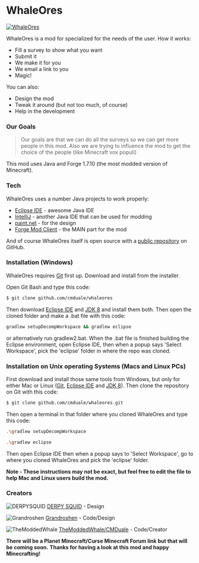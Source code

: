 # WhaleOres

[![WhaleOres](https://www.dropbox.com/s/vfdmjoag3c436t0/WhaleOres.png?dl=1)](https://github.com/cmduale/whaleores)

WhaleOres is a mod for specialized for the needs of the user. How it works:

  - Fill a survey to show what you want
  - Submit it
  - We make it for you
  - We email a link to you
  - Magic!

You can also:
  - Design the mod
  - Tweak it around (but not too much, of course)
  - Help in the development

### Our Goals 

> Our goals are that we can do all the surveys
> so we can get more people in this mod.
> Also we are trying to influence the mod to get the choice
> of the people (like Minecraft vox populi)

This mod uses Java and Forge 1.7.10 (the most modded version of Minecraft).

### Tech
WhaleOres uses a number Java projects to work properly:

* [Eclipse IDE] - awesome Java IDE
* [IntelliJ] - another Java IDE that can be used for modding
* [paint.net] - for the design
* [Forge Mod Client] - the MAIN part for the mod

And of course WhaleOres itself is open source with a [public repository][repo]
 on GitHub.

### Installation (Windows)

WhaleOres requires [Git] first up.
Download and install from the installer.

Open Git Bash and type this code:

```sh
$ git clone github.com/cmduale/whaleores
```
Then download [Eclipse IDE] and [JDK 8] and install them both.
Then open the cloned folder and make a .bat file with this code:
```sh
gradlew setupDecompWorkspace && gradlew eclipse
```
or alternatively run gradlew2.bat.
When the .bat file is finished building the Eclipse environment, open Eclipse IDE, then when a popup says 'Select Workspace', pick the 'eclipse' folder in where the repo was cloned.

### Installation on Unix operating Systems (Macs and Linux PCs)
First download and install those same tools from Windows, but only for either Mac or Linux ([Git], [Eclipse IDE] and [JDK 8]).
Then clone the repository on Git with this code:
```sh
$ git clone github.com/cmduale/whaleores.git
```
Then open a terminal in that folder where you cloned WhaleOres and type this code:
```sh
.\gradlew setupDecompWorkspace
```
```sh
.\gradlew eclipse
```
Then open Eclipse IDE then when a popup says to 'Select Workspace', go to where you cloned WhaleOres and pick the 'eclipse' folder.

**Note - These instructions may not be exact, but feel free to edit the file to help Mac and Linux users build the mod.**


### Creators
![DERPYSQUID](https://yt3.ggpht.com/-Y1yPkR88tUo/AAAAAAAAAAI/AAAAAAAAAAA/7iTZGC6dNfw/s176-c-k-no-mo-rj-c0xffffff/photo.jpg) [DERPY SQUID] - Design 

![Grandroshen](https://yt3.ggpht.com/-LPWM6mAuMxk/AAAAAAAAAAI/AAAAAAAAAAA/Fi_zHwVETYY/s176-c-k-no-mo-rj-c0xffffff/photo.jpg) [Grandroshen] - Code/Design

![TheModdedWhale](http://static.planetminecraft.com/files/avatar/2266444_0.png) [TheModdedWhale/CMDuale] - Code/Creator

**There will be a Planet Minecraft/Curse Minecraft Forum link but that will be coming soon.**
**Thanks for having a look at this mod and happy Minecrafting!**


   [whlore]: <https://github.com/cmduale/whaleores>
   [repo]: <https://github.com/cmduale/whaleores.git>
   [Paint.net]: <http://getpaint.net>
   [Forge Mod Client]: <http://files.minecraftforge.net/>
   [IntelliJ]: <https://www.jetbrains.com/idea>
   [Eclipse IDE]: <http://eclipse.org/>
   [Git]: <https://git-scm.com/>
   [JDK 8]: <www.oracle.com/technetwork/java/javase/downloads/jdk8-downloads-2133151.html>
   [DERPY SQUID]: <http://bit.ly/derpysquid>
   [Grandroshen]: <http://bit.ly/grandroshen>
   [TheModdedWhale/CMDuale]: <http://bit.ly/sayderpywhale>
  
